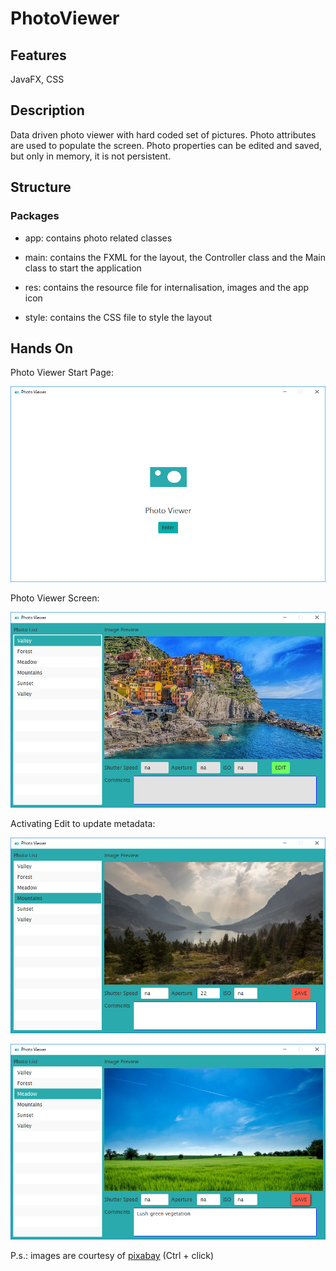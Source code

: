 # PhotoViewer

## Features

JavaFX, CSS

## Description

Data driven photo viewer with hard coded set of pictures. Photo attributes are used to populate the screen. Photo properties
can be edited and saved, but only in memory, it is not persistent.

## Structure

### Packages
- app: contains photo related classes

- main: contains the FXML for the layout, the Controller class and the Main class to start the application

- res: contains the resource file for internalisation, images and the app icon

- style: contains the CSS file to style the layout

## Hands On

Photo Viewer Start Page:

![Photo Viewer Start Page](https://github.com/bjanos/Screenshots/blob/master/PhotoViewer/2018-04-24_15-34-57.png)

Photo Viewer Screen:

![Photo Viewer](https://github.com/bjanos/Screenshots/blob/master/PhotoViewer/2018-04-23%2020_50_51-Photo%20Viewer.png)

Activating Edit to update metadata:

![Edit Mode](https://github.com/bjanos/Screenshots/blob/master/PhotoViewer/2018-04-23%2020_53_03-Photo%20Viewer.png)

![Add Comment](https://github.com/bjanos/Screenshots/blob/master/PhotoViewer/2018-04-23%2020_53_48-Photo%20Viewer.png)

P.s.: images are courtesy of <a href="https://www.pexels.com" target="_blank">pixabay</a> (Ctrl + click)
